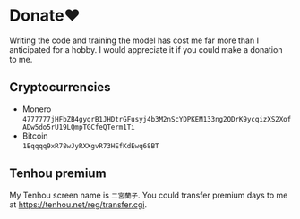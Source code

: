 # Donate❤️
Writing the code and training the model has cost me far more than I anticipated for a hobby. I would appreciate it if you could make a donation to me.

## Cryptocurrencies
* Monero \
`4777777jHFbZB4gyqrB1JHDtrGFusyj4b3M2nScYDPKEM133ng2QDrK9ycqizXS2XofADw5do5rU19LQmpTGCfeQTerm1Ti`
* Bitcoin \
`1Eqqqq9xR78wJyRXXgvR73HEfKdEwq68BT`

## Tenhou premium
My Tenhou screen name is `二宮蘭子`. You could transfer premium days to me at <https://tenhou.net/reg/transfer.cgi>.
